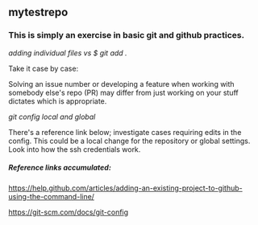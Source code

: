## mytestrepo
### This is simply an exercise in basic git and github practices.

*adding individual files vs $ git add .*  

  Take it case by case:  

  Solving an issue number or developing a feature when working with somebody
  else's repo (PR) may differ from just working on your stuff dictates which is
  appropriate.

*git config local and global*  

  There's a reference link below; investigate cases requiring edits in the config.
  This could be a local change for the repository or global settings.
  Look into how the ssh credentials work.  




##### Reference links accumulated:

https://help.github.com/articles/adding-an-existing-project-to-github-using-the-command-line/

https://git-scm.com/docs/git-config
